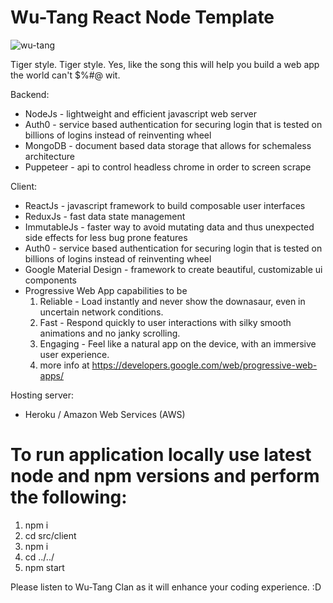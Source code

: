 # Wu-Tang React Node Template

![wu-tang](https://user-images.githubusercontent.com/1335262/44062950-81424b5e-9f2c-11e8-88a1-88341217f6a1.jpg)

Tiger style. Tiger style. Yes, like the song this will help you build a web app the world can't $%#@ wit.

Backend:

- NodeJs - lightweight and efficient javascript web server
- Auth0 - service based authentication for securing login that is tested on billions of logins instead of reinventing wheel
- MongoDB - document based data storage that allows for schemaless architecture
- Puppeteer - api to control headless chrome in order to screen scrape

Client:

- ReactJs - javascript framework to build composable user interfaces
- ReduxJs - fast data state management
- ImmutableJs - faster way to avoid mutating data and thus unexpected side effects for less bug prone features
- Auth0 - service based authentication for securing login that is tested on billions of logins instead of reinventing wheel
- Google Material Design - framework to create beautiful, customizable ui components
- Progressive Web App capabilities to be
  1. Reliable - Load instantly and never show the downasaur, even in uncertain network conditions.
  2. Fast - Respond quickly to user interactions with silky smooth animations and no janky scrolling.
  3. Engaging - Feel like a natural app on the device, with an immersive user experience.
  4. more info at https://developers.google.com/web/progressive-web-apps/

Hosting server:

- Heroku / Amazon Web Services (AWS)

# To run application locally use latest node and npm versions and perform the following:

1. npm i
2. cd src/client
3. npm i
4. cd ../../
5. npm start

Please listen to Wu-Tang Clan as it will enhance your coding experience. :D
